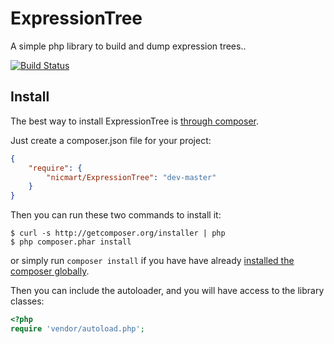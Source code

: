 # ExpressionTree

A simple php library to build and dump expression trees..

[![Build Status](https://secure.travis-ci.org/nicmart/ExpressionTree.png?branch=master)](http://travis-ci.org/nicmart/GetLocalization)

## Install

The best way to install ExpressionTree is [through composer](http://getcomposer.org).

Just create a composer.json file for your project:

```JSON
{
    "require": {
        "nicmart/ExpressionTree": "dev-master"
    }
}
```

Then you can run these two commands to install it:

    $ curl -s http://getcomposer.org/installer | php
    $ php composer.phar install

or simply run `composer install` if you have have already [installed the composer globally](http://getcomposer.org/doc/00-intro.md#globally).

Then you can include the autoloader, and you will have access to the library classes:

```php
<?php
require 'vendor/autoload.php';
```